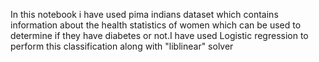 In this notebook i have used pima indians dataset which contains information about the health statistics of women which can be used to determine if they have diabetes 
or not.I have used Logistic regression to perform this classification along with "liblinear" solver 
